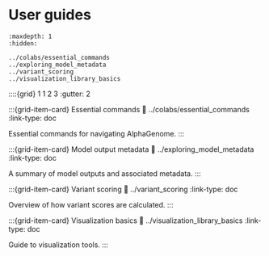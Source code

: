 # User guides

``` {toctree}
:maxdepth: 1
:hidden:

../colabs/essential_commands
../exploring_model_metadata
../variant_scoring
../visualization_library_basics
```

<!-- mdformat off(Turn off mdformat to retain grid card syntax.) -->

::::{grid} 1 1 2 3
:gutter: 2

:::{grid-item-card} Essential commands
:link: ../colabs/essential_commands
:link-type: doc

Essential commands for navigating AlphaGenome.
:::

:::{grid-item-card} Model output metadata
:link: ../exploring_model_metadata
:link-type: doc

A summary of model outputs and associated metadata.
:::

:::{grid-item-card} Variant scoring
:link: ../variant_scoring
:link-type: doc

Overview of how variant scores are calculated.
:::

:::{grid-item-card} Visualization basics
:link: ../visualization_library_basics
:link-type: doc

Guide to visualization tools.
:::

<!-- mdformat on -->
